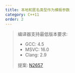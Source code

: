 ```yaml
---
title: 本地和匿名类型作为模板参数
category: C++11
order: 2
---
```


> 编译器支持最低版本要求:
> * GCC: 4.5
> * MSVC: 16.0
> * Clang: 2.9
>
> 提案: [N2657](http://www.open-std.org/jtc1/sc22/wg21/docs/papers/2008/n2657.htm)
